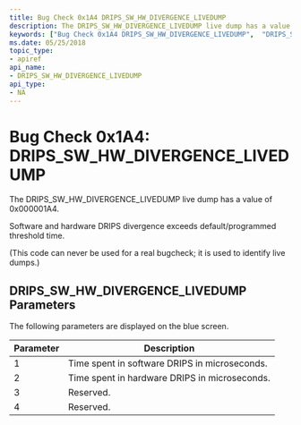 ```yaml
---
title: Bug Check 0x1A4 DRIPS_SW_HW_DIVERGENCE_LIVEDUMP
description: The DRIPS_SW_HW_DIVERGENCE_LIVEDUMP live dump has a value of 0x000001A4.
keywords: ["Bug Check 0x1A4 DRIPS_SW_HW_DIVERGENCE_LIVEDUMP",  "DRIPS_SW_HW_DIVERGENCE_LIVEDUMP"]
ms.date: 05/25/2018
topic_type:
- apiref
api_name:
- DRIPS_SW_HW_DIVERGENCE_LIVEDUMP
api_type:
- NA
---
```


# Bug Check 0x1A4: DRIPS\_SW\_HW\_DIVERGENCE\_LIVEDUMP 

The DRIPS\_SW\_HW\_DIVERGENCE\_LIVEDUMP live dump has a value of 0x000001A4. 

Software and hardware DRIPS divergence exceeds default/programmed threshold time.

(This code can never be used for a real bugcheck; it is used to identify live dumps.)

## DRIPS\_SW\_HW\_DIVERGENCE\_LIVEDUMP Parameters


The following parameters are displayed on the blue screen.

Parameter | Description 
|---------|--------------|
1 | Time spent in software DRIPS in microseconds.
2 |  Time spent in hardware DRIPS in microseconds.
3 |  Reserved.
4 |  Reserved.

 

 




